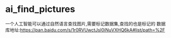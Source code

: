 # ai_find_pictures
一个人工智能可以通过自然语言查找图片,需要标记数据集,查找的也是标记的
数据库地址:https://pan.baidu.com/s/1r0RVUwctJsI0iNuVXHQ6kA#list/path=%2F
